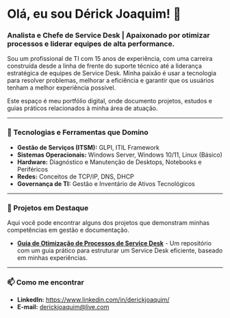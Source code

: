 # Olá, eu sou Dérick Joaquim! 👋

### Analista e Chefe de Service Desk | Apaixonado por otimizar processos e liderar equipes de alta performance.

Sou um profissional de TI com 15 anos de experiência, com uma carreira construída desde a linha de frente do suporte técnico até a liderança estratégica de equipes de Service Desk. Minha paixão é usar a tecnologia para resolver problemas, melhorar a eficiência e garantir que os usuários tenham a melhor experiência possível.

Este espaço é meu portfólio digital, onde documento projetos, estudos e guias práticos relacionados à minha área de atuação.

---

### 🔧 Tecnologias e Ferramentas que Domino

*   **Gestão de Serviços (ITSM):** GLPI, ITIL Framework
*   **Sistemas Operacionais:** Windows Server, Windows 10/11, Linux (Básico)
*   **Hardware:** Diagnóstico e Manutenção de Desktops, Notebooks e Periféricos
*   **Redes:** Conceitos de TCP/IP, DNS, DHCP
*   **Governança de TI:** Gestão e Inventário de Ativos Tecnológicos

---

### 📂 Projetos em Destaque

Aqui você pode encontrar alguns dos projetos que demonstram minhas competências em gestão e documentação.

*   **[Guia de Otimização de Processos de Service Desk](https://github.com/derickjoaquim-byte/derickjoaquim%5D(https://github.com/derickjoaquim-byte/manual-diagnostico-hardware/blob/main/README.md))** - Um repositório com um guia prático para estruturar um Service Desk eficiente, baseado em minhas experiências.

---

### 📫 Como me encontrar

*   **LinkedIn:** https://www.linkedin.com/in/derickjoaquim/
*   **E-mail:** derickjoaquim@live.com

